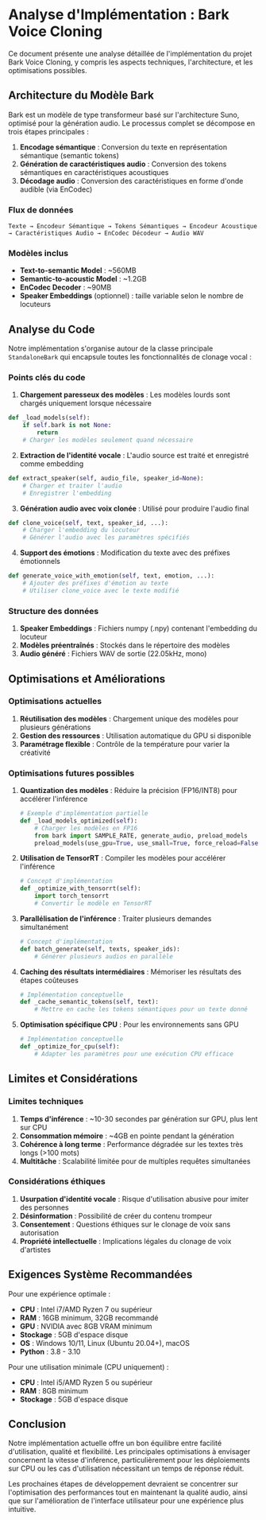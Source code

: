 # Analyse d'Implémentation : Bark Voice Cloning

Ce document présente une analyse détaillée de l'implémentation du projet Bark Voice Cloning, y compris les aspects techniques, l'architecture, et les optimisations possibles.

## Architecture du Modèle Bark

Bark est un modèle de type transformeur basé sur l'architecture Suno, optimisé pour la génération audio. Le processus complet se décompose en trois étapes principales :

1. **Encodage sémantique** : Conversion du texte en représentation sémantique (semantic tokens)
2. **Génération de caractéristiques audio** : Conversion des tokens sémantiques en caractéristiques acoustiques
3. **Décodage audio** : Conversion des caractéristiques en forme d'onde audible (via EnCodec)

### Flux de données

```
Texte → Encodeur Sémantique → Tokens Sémantiques → Encodeur Acoustique → Caractéristiques Audio → EnCodec Décodeur → Audio WAV
```

### Modèles inclus

- **Text-to-semantic Model** : ~560MB
- **Semantic-to-acoustic Model** : ~1.2GB 
- **EnCodec Decoder** : ~90MB
- **Speaker Embeddings** (optionnel) : taille variable selon le nombre de locuteurs

## Analyse du Code

Notre implémentation s'organise autour de la classe principale `StandaloneBark` qui encapsule toutes les fonctionnalités de clonage vocal :

### Points clés du code

1. **Chargement paresseux des modèles** : Les modèles lourds sont chargés uniquement lorsque nécessaire 
```python
def _load_models(self):
    if self.bark is not None:
        return
    # Charger les modèles seulement quand nécessaire
```

2. **Extraction de l'identité vocale** : L'audio source est traité et enregistré comme embedding
```python
def extract_speaker(self, audio_file, speaker_id=None):
    # Charger et traiter l'audio
    # Enregistrer l'embedding
```

3. **Génération audio avec voix clonée** : Utilisé pour produire l'audio final 
```python
def clone_voice(self, text, speaker_id, ...):
    # Charger l'embedding du locuteur
    # Générer l'audio avec les paramètres spécifiés
```

4. **Support des émotions** : Modification du texte avec des préfixes émotionnels
```python
def generate_voice_with_emotion(self, text, emotion, ...):
    # Ajouter des préfixes d'émotion au texte
    # Utiliser clone_voice avec le texte modifié
```

### Structure des données

1. **Speaker Embeddings** : Fichiers numpy (.npy) contenant l'embedding du locuteur
2. **Modèles préentraînés** : Stockés dans le répertoire des modèles
3. **Audio généré** : Fichiers WAV de sortie (22.05kHz, mono)

## Optimisations et Améliorations

### Optimisations actuelles

1. **Réutilisation des modèles** : Chargement unique des modèles pour plusieurs générations
2. **Gestion des ressources** : Utilisation automatique du GPU si disponible
3. **Paramétrage flexible** : Contrôle de la température pour varier la créativité

### Optimisations futures possibles

1. **Quantization des modèles** : Réduire la précision (FP16/INT8) pour accélérer l'inférence
   ```python
   # Exemple d'implémentation partielle
   def _load_models_optimized(self):
       # Charger les modèles en FP16
       from bark import SAMPLE_RATE, generate_audio, preload_models
       preload_models(use_gpu=True, use_small=True, force_reload=False)
   ```

2. **Utilisation de TensorRT** : Compiler les modèles pour accélérer l'inférence
   ```python
   # Concept d'implémentation
   def _optimize_with_tensorrt(self):
       import torch_tensorrt
       # Convertir le modèle en TensorRT
   ```

3. **Parallélisation de l'inférence** : Traiter plusieurs demandes simultanément
   ```python
   # Concept d'implémentation
   def batch_generate(self, texts, speaker_ids):
       # Générer plusieurs audios en parallèle
   ```

4. **Caching des résultats intermédiaires** : Mémoriser les résultats des étapes coûteuses
   ```python
   # Implémentation conceptuelle
   def _cache_semantic_tokens(self, text):
       # Mettre en cache les tokens sémantiques pour un texte donné
   ```

5. **Optimisation spécifique CPU** : Pour les environnements sans GPU
   ```python
   # Implémentation conceptuelle
   def _optimize_for_cpu(self):
       # Adapter les paramètres pour une exécution CPU efficace
   ```

## Limites et Considérations

### Limites techniques

1. **Temps d'inférence** : ~10-30 secondes par génération sur GPU, plus lent sur CPU
2. **Consommation mémoire** : ~4GB en pointe pendant la génération
3. **Cohérence à long terme** : Performance dégradée sur les textes très longs (>100 mots)
4. **Multitâche** : Scalabilité limitée pour de multiples requêtes simultanées

### Considérations éthiques

1. **Usurpation d'identité vocale** : Risque d'utilisation abusive pour imiter des personnes
2. **Désinformation** : Possibilité de créer du contenu trompeur
3. **Consentement** : Questions éthiques sur le clonage de voix sans autorisation
4. **Propriété intellectuelle** : Implications légales du clonage de voix d'artistes

## Exigences Système Recommandées

Pour une expérience optimale :

- **CPU** : Intel i7/AMD Ryzen 7 ou supérieur
- **RAM** : 16GB minimum, 32GB recommandé
- **GPU** : NVIDIA avec 8GB VRAM minimum
- **Stockage** : 5GB d'espace disque
- **OS** : Windows 10/11, Linux (Ubuntu 20.04+), macOS
- **Python** : 3.8 - 3.10

Pour une utilisation minimale (CPU uniquement) :
- **CPU** : Intel i5/AMD Ryzen 5 ou supérieur
- **RAM** : 8GB minimum
- **Stockage** : 5GB d'espace disque

## Conclusion

Notre implémentation actuelle offre un bon équilibre entre facilité d'utilisation, qualité et flexibilité. Les principales optimisations à envisager concernent la vitesse d'inférence, particulièrement pour les déploiements sur CPU ou les cas d'utilisation nécessitant un temps de réponse réduit.

Les prochaines étapes de développement devraient se concentrer sur l'optimisation des performances tout en maintenant la qualité audio, ainsi que sur l'amélioration de l'interface utilisateur pour une expérience plus intuitive. 